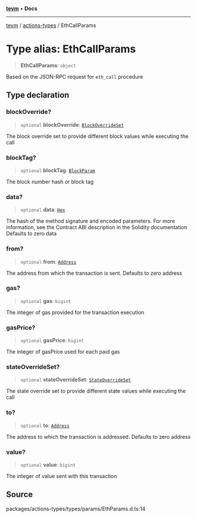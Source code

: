 [**tevm**](../../README.md) • **Docs**

***

[tevm](../../modules.md) / [actions-types](../README.md) / EthCallParams

# Type alias: EthCallParams

> **EthCallParams**: `object`

Based on the JSON-RPC request for `eth_call` procedure

## Type declaration

### blockOverride?

> `optional` **blockOverride**: [`BlockOverrideSet`](BlockOverrideSet.md)

The block override set to provide different block values while executing the call

### blockTag?

> `optional` **blockTag**: [`BlockParam`](../../index/type-aliases/BlockParam.md)

The block number hash or block tag

### data?

> `optional` **data**: [`Hex`](Hex.md)

The hash of the method signature and encoded parameters. For more information, see the Contract ABI description in the Solidity documentation
Defaults to zero data

### from?

> `optional` **from**: [`Address`](Address.md)

The address from which the transaction is sent. Defaults to zero address

### gas?

> `optional` **gas**: `bigint`

The integer of gas provided for the transaction execution

### gasPrice?

> `optional` **gasPrice**: `bigint`

The integer of gasPrice used for each paid gas

### stateOverrideSet?

> `optional` **stateOverrideSet**: [`StateOverrideSet`](StateOverrideSet.md)

The state override set to provide different state values while executing the call

### to?

> `optional` **to**: [`Address`](Address.md)

The address to which the transaction is addressed. Defaults to zero address

### value?

> `optional` **value**: `bigint`

The integer of value sent with this transaction

## Source

packages/actions-types/types/params/EthParams.d.ts:14
